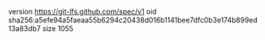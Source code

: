 version https://git-lfs.github.com/spec/v1
oid sha256:a5efe94a5faeaa55b6294c20438d016b1141bee7dfc0b3e174b899ed13a83db7
size 1055
